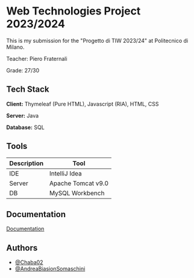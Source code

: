 
# Web Technologies Project 2023/2024 

This is my submission for the "Progetto di TIW 2023/24" at Politecnico di Milano.

Teacher: Piero Fraternali

Grade: 27/30


## Tech Stack

**Client:** Thymeleaf (Pure HTML), Javascript (RIA), HTML, CSS

**Server:** Java

**Database:** SQL

## Tools

| Description             | Tool                                                                |
| ----------------- | ------------------------------------------------------------------ |
| IDE | IntelliJ Idea |
| Server | Apache Tomcat v9.0 |
| DB |  MySQL Workbench


## Documentation

[Documentation](https://linktodocumentation)


## Authors

- [@Chaba02](https://www.github.com/Chaba02)
- [@AndreaBiasionSomaschini](https://www.github.com/AndreaBiasionSomaschini)

